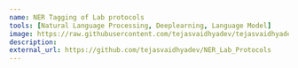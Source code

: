 ```yaml
---
name: NER Tagging of Lab protocols
tools: [Natural Language Processing, Deeplearning, Language Model]
image: https://raw.githubusercontent.com/tejasvaidhyadev/tejasvaidhyadev.github.io/master/_images/Ner.png
description: 
external_url: https://github.com/tejasvaidhyadev/NER_Lab_Protocols
---
```

